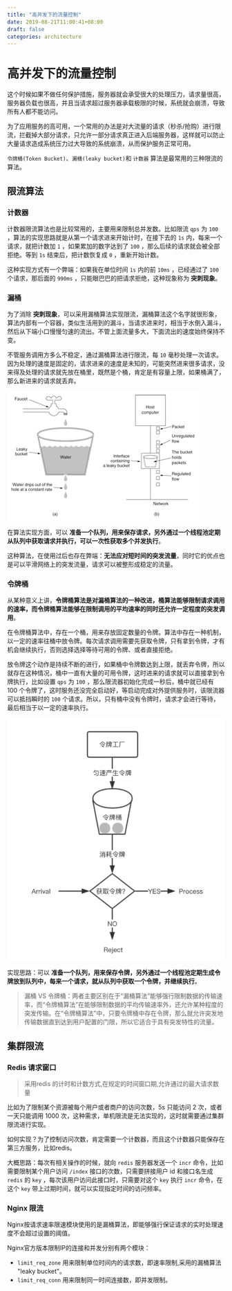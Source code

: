 ```yaml
---
title: "高并发下的流量控制"
date: 2019-08-21T11:00:41+08:00
draft: false
categories: architecture
---
```


# 高并发下的流量控制

这个时候如果不做任何保护措施，服务器就会承受很大的处理压力，请求量很高，服务器负载也很高，并且当请求超过服务器承载极限的时候，系统就会崩溃，导致所有人都不能访问。

为了应用服务的高可用，一个常用的办法是对大流量的请求（秒杀/抢购）进行限流，拦截掉大部分请求，只允许一部分请求真正进入后端服务器，这样就可以防止大量请求造成系统压力过大导致的系统崩溃，从而保护服务正常可用。

`令牌桶(Token Bucket)`、`漏桶(leaky bucket)`和 `计数器` 算法是最常用的三种限流的算法。

## 限流算法

### 计数器

计数器限流算法也是比较常用的，主要用来限制总并发数。比如限流 `qps` 为 `100` ，算法的实现思路就是从第一个请求进来开始计时，在接下去的 `1s` 内，每来一个请求，就把计数加 `1` ，如果累加的数字达到了 `100` ，那么后续的请求就会被全部拒绝。等到 `1s` 结束后，把计数恢复成 `0` ，重新开始计数。

这种实现方式有一个弊端：如果我在单位时间 `1s` 内的前 `10ms` ，已经通过了 `100` 个请求，那后面的 `990ms` ，只能眼巴巴的把请求拒绝，这种现象称为 **突刺现象**。

### 漏桶

为了消除 **突刺现象**，可以采用漏桶算法实现限流，漏桶算法这个名字就很形象，算法内部有一个容器，类似生活用到的漏斗，当请求进来时，相当于水倒入漏斗，然后从下端小口慢慢匀速的流出。不管上面流量多大，下面流出的速度始终保持不变。

不管服务调用方多么不稳定，通过漏桶算法进行限流，每 `10` 毫秒处理一次请求。因为处理的速度是固定的，请求进来的速度是未知的，可能突然进来很多请求，没来得及处理的请求就先放在桶里，既然是个桶，肯定是有容量上限，如果桶满了，那么新进来的请求就丢弃。

![](images/cee6a24bae2f1146d8f905a9ede12c23.png)

在算法实现方面，可以 **准备一个队列，用来保存请求，另外通过一个线程池定期从队列中获取请求并执行，可以一次性获取多个并发执行**。

这种算法，在使用过后也存在弊端：**无法应对短时间的突发流量**，同时它的优点也是可以平滑网络上的突发流量，请求可以被整形成稳定的流量。

### 令牌桶

从某种意义上讲，**令牌桶算法是对漏桶算法的一种改进，桶算法能够限制请求调用的速率，而令牌桶算法能够在限制调用的平均速率的同时还允许一定程度的突发调用**。

在令牌桶算法中，存在一个桶，用来存放固定数量的令牌。算法中存在一种机制，以一定的速率往桶中放令牌。每次请求调用需要先获取令牌，只有拿到令牌，才有机会继续执行，否则选择选择等待可用的令牌、或者直接拒绝。

放令牌这个动作是持续不断的进行，如果桶中令牌数达到上限，就丢弃令牌，所以就存在这种情况，桶中一直有大量的可用令牌，这时进来的请求就可以直接拿到令牌执行，比如设置 `qps` 为 `100` ，那么限流器初始化完成一秒后，桶中就已经有 100 个令牌了，这时服务还没完全启动好，等启动完成对外提供服务时，该限流器可以抵挡瞬时的 `100` 个请求。所以，只有桶中没有令牌时，请求才会进行等待，最后相当于以一定的速率执行。

![](images/cc2bf6c40bcccedb3e6bb2471ef36e53.png)

实现思路：可以 **准备一个队列，用来保存令牌，另外通过一个线程池定期生成令牌放到队列中，每来一个请求，就从队列中获取一个令牌，并继续执行**。

> 漏桶 VS 令牌桶：两者主要区别在于“漏桶算法”能够强行限制数据的传输速率，而“令牌桶算法”在能够限制数据的平均传输速率外，还允许某种程度的突发传输。在“令牌桶算法”中，只要令牌桶中存在令牌，那么就允许突发地传输数据直到达到用户配置的门限，所以它适合于具有突发特性的流量。

## 集群限流

### Redis 请求窗口

> 采用redis 的计时和计数方式,在规定的时间窗口期,允许通过的最大请求数量

比如为了限制某个资源被每个用户或者商户的访问次数，5s 只能访问 2 次，或者一天只能调用 1000 次，这种需求，单机限流是无法实现的，这时就需要通过集群限流进行实现。

如何实现？为了控制访问次数，肯定需要一个计数器，而且这个计数器只能保存在第三方服务，比如redis。

大概思路：每次有相关操作的时候，就向 `redis` 服务器发送一个 `incr` 命令，比如需要限制某个用户访问 `/index` 接口的次数，只需要拼接用户 id 和接口名生成 `redis` 的 `key` ，每次该用户访问此接口时，只需要对这个 `key` 执行 `incr` 命令，在这个 `key` 带上过期时间，就可以实现指定时间的访问频率。

### Nginx 限流

Nginx按请求速率限速模块使用的是漏桶算法，即能够强行保证请求的实时处理速度不会超过设置的阈值。

Nginx官方版本限制IP的连接和并发分别有两个模块：
  - `limit_req_zone` 用来限制单位时间内的请求数，即速率限制,采用的漏桶算法 "leaky bucket"。
  - `limit_req_conn` 用来限制同一时间连接数，即并发限制。
